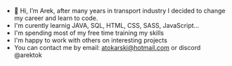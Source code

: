 - 👋 Hi, I’m Arek, after many years in transport industry I decided to change my career and learn to code.
- I'm curently learnig JAVA, SQL, HTML, CSS, SASS, JavaScript...
- I'm spending most of my free time training my skills
- I'm happy to work with others on interesting projects
- You can contact me by email: atokarski@hotmail.com or discord @arektok


<!---
arektokarski/arektokarski is a ✨ special ✨ repository because its `README.md` (this file) appears on your GitHub profile.
You can click the Preview link to take a look at your changes.
--->
